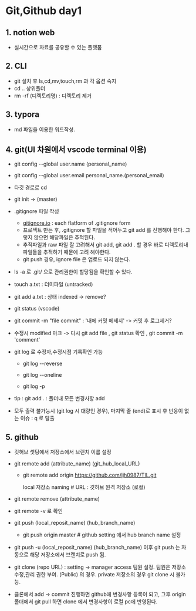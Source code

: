 # Git,Github day1



## 1. notion web

- 실시간으로 자료를 공유할 수 있는 플랫폼

## 2. CLI

- git 설치 후 ls,cd,mv,touch,rm 과 각 옵션 숙지
- cd .. 상위폴더
- rm -rf (디렉토리명) : 디렉토리 제거

## 3. typora

- md 파일을 이용한 워드작성. 

## 4. git(UI 차원에서 vscode terminal 이용)

- git config --global user.name (personal_name)

- git config --global user.email personal_name.(personal_email)

- 타깃 경로로 cd 

- git init -> (master)

- .gitignore 파일 작성

  - [gitignore.io](https://gitignore.io/) : each flatform of .gitignore form 
  - 프로젝트 만든 후, .gitignore 할 파일을 적어두고 git add 를 진행해야 한다. 그렇지 않으면 해당파일은 추적된다.
  - 추적파일과 raw 파일 잘 고려해서 git add, git add . 할 경우 바로 디렉토리내 파일들을 추적하기 때문에 고려 해야한다.
  - git push 경우, ignore file 은 업로드 되지 않는다.

- ls -a 로 .git/ 으로 관리권한이 할당됨을 확인할 수 있다.

- touch a.txt : 더미파일 (untracked)

- git add a.txt : 상태 indexed -> remove?

- git status (vscode)

- git commit -m "file commit" : '내에 커밋 메세지'  -> 커밋 후 로그제거?

- 수정시 modified 마크 -> 다시 git add file , git status 확인 , git commit -m 'comment'

- git log 로 수정자,수정시점 기록확인 가능

  - git log --reverse

  - git log --oneline
  - git log -p

- tip : git add . : 폴더내 모든 변경사항 add

- 모두 출력 불가능시 (git log 시 대량인 경우), 마지막 줄 (end)로 표시 후 반응이 없는 이슈 : q 로 탈출

## 5. github

- 깃허브 셋팅에서 저장소에서 브랜치 이름 설정

- git remote add (attribute_name) (git_hub_local_URL) 

  - git remote add origin https://github.com/jjh0987/TIL.git

    local 저장소 naming # URL : 깃허브 원격 저장소 (로컬)

- git remote remove (attribute_name)

- git remote -v 로 확인 

- git push (local_reposit_name) (hub_branch_name)

  - git push origin master # github setting 에서 hub branch name 설정

- git push -u (local_reposit_name) (hub_branch_name) 이후 git push 는 자동으로 해당 저장소에서 브랜치로 push 됨.

- git clone (repo URL) : setting -> manager access 팀원 설정. 팀원은 저장소 수정,관리 권한 부여. (Public) 의 경우. private 저장소의 경우 git clone 시 불가능.

- 클론에서 add -> commit 진행하면 github에 변경사항 등록이 되고, 그후 origin 폴더에서 git pull 하면 clone 에서 변경사항이 로컬 pc에 반영된다.